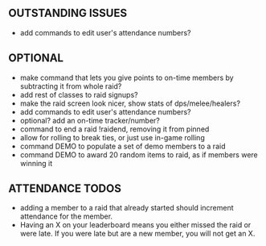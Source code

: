 ## OUTSTANDING ISSUES

- add commands to edit user's attendance numbers?

## OPTIONAL

- make command that lets you give points to on-time members by subtracting it from whole raid?
- add rest of classes to raid signups?
- make the raid screen look nicer, show stats of dps/melee/healers?
- add commands to edit user's attendance numbers?
- optional? add an on-time tracker/number?
- command to end a raid !raidend, removing it from pinned
- allow for rolling to break ties, or just use in-game rolling
- command DEMO to populate a set of demo members to a raid
- command DEMO to award 20 random items to raid, as if members were winning it

## ATTENDANCE TODOS

- adding a member to a raid that already started should increment attendance for the member.
- Having an X on your leaderboard means you either missed the raid or were late. If you were late but are a new member, you will not get an X.

